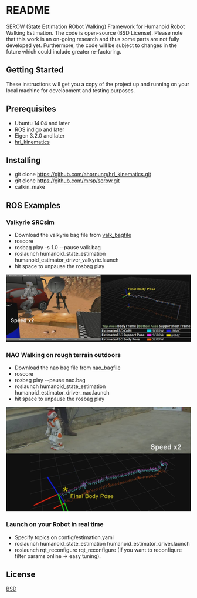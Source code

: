 # README
SEROW (State Estimation RObot Walking) Framework for Humanoid Robot Walking Estimation.  The code is open-source (BSD License). Please note that this work is an on-going research and thus some parts are not fully developed yet. Furthermore, the code will be subject to changes in the future which could include greater re-factoring.

## Getting Started
These instructions will get you a copy of the project up and running on your local machine for development and testing purposes.

## Prerequisites
* Ubuntu 14.04 and later
* ROS indigo and later
* Eigen 3.2.0 and later
* [hrl_kinematics](http://wiki.ros.org/hrl_kinematics) 

## Installing
* git clone https://github.com/ahornung/hrl_kinematics.git
* git clone https://github.com/mrsp/serow.git
* catkin_make


## ROS Examples
### Valkyrie SRCsim
* Download the valkyrie bag file from [valk_bagfile](http://users.ics.forth.gr/~spiperakis/valk.bag)
* roscore
* rosbag play -s 1.0 --pause valk.bag
* roslaunch humanoid_state_estimation humanoid_estimator_driver_valkyrie.launch
* hit space to unpause the rosbag play

![valk](img/valk.jpg)
### NAO Walking on rough terrain outdoors
* Download the nao bag file from [nao_bagfile](http://users.ics.forth.gr/~spiperakis/nao.bag)
* roscore
* rosbag play --pause nao.bag
* roslaunch humanoid_state_estimation humanoid_estimator_driver_nao.launch
* hit space to unpause the rosbag play

![nao](img/nao.jpg)
### Launch on your Robot in real time
* Specify topics on config/estimation.yaml
* roslaunch humanoid_state_estimation humanoid_estimator_driver.launch
* roslaunch rqt_reconfigure rqt_reconfigure (If you want to reconfiqure filter params online -> easy tuning).
## License
[BSD](LICENSE) 

